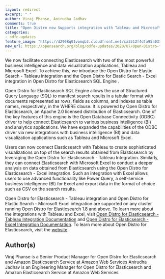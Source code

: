 ```yaml
---
layout: redirect
excerpt: " "
author: Viraj Phanse, Anirudha Jadhav
comments: true
title: "Open Distro now Supports integration with Tableau and Microsoft Excel" 
categories:
- odfe-updates
feature_image: "https://d2908q01vomqb2.cloudfront.net/ca3512f4dfa95a03169c5a670a4c91a19b3077b4/2019/03/26/open_disto-elasticsearch-logo-800x400.jpg"
new_url: https://opensearch.org/blog/odfe-updates/2020/07/Open-Distro-for-Elasticsearch-now-supports-integration-with-Tableau-and-Microsoft-Excel/
---
```

We now facilitate connecting Elasticsearch with two of the most powerful business intelligence and data visualization applications, Tableau and Microsoft Excel. To achieve this, we introduce the Open Distro for Elastic Search - Tableau integration and the Open Distro for Elastic Search - Excel integration in Open Distro for Elasticsearch SQL Engine . 

Open Distro for Elasticsearch SQL Engine allows the use of Structured Query Language (SQL) to manifest search results in a tabular format with documents represented as rows, fields as columns, and indexes as table names, respectively, in the WHERE clause. It is powered by Open Distro for Elasticsearch, an Apache 2.0 licensed distribution of Elasticsearch. One of the key features of this engine is the Open Database Connectivity (ODBC) driver to help connect Elasticsearch to various business intelligence (BI) and analytics applications. We have expanded the capabilities of the ODBC driver via new integrations  with business intelligence (BI) and data visualization applications such as Tableau and Microsoft Excel. 

Users can now connect Elasticsearch with Tableau to create sophisticated visualizations on top of the search results obtained from Elasticsearch by leveraging the Open Distro for Elasticsearch - Tableau Integration. Similarly, they can connect Elasticsearch with Microsoft Excel to conduct a deeper analysis on data obtained from Elasticsearch using the Open Distro for Elasticsearch - Excel integration. Such an integration with Excel allows users to use advanced functionality like Power Query, a self-service business intelligence (BI) for Excel and export data in the format of choice such as CSV on the search results.

Open Distro for Elasticsearch - Tableau integration and Open Distro for Elastic Search - Microsoft Excel integration are supported on any cluster running Open Distro for Elasticsearch 1.8 and above. To learn more about the integrations with Tableau and Excel, visit [Open Distro for Elasticsearch - Tableau Integration Documentation](https://github.com/opendistro-for-elasticsearch/sql/blob/develop/sql-odbc/docs/user/tableau_support.md) and [Open Distro for Elasticsearch - Excel Integration Documentation](https://github.com/opendistro-for-elasticsearch/sql/blob/develop/sql-odbc/docs/user/microsoft_excel_support.md). To learn more about Open Distro for Elasticsearch, visit the [website](https://opendistro.github.io/for-elasticsearch/). 

## Author(s)
Viraj Phanse is a Senior Product Manager for Open Distro for Elasticsearch and Amazon Elasticsearch Service at Amazon Web Services
Anirudha Jadhav is an Engineering Manager for Open Distro for Elasticsearch and Amazon Elasticsearch Service at Amazon Web Services
